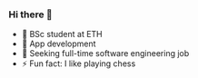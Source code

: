 ### Hi there 👋

- 🔭 BSc student at ETH 
- 🌱 App development
- 🤔 Seeking full-time software engineering job
- ⚡ Fun fact: I like playing chess
